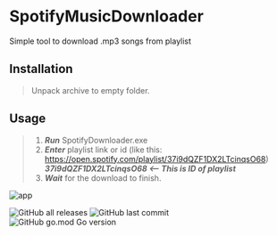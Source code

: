 # SpotifyMusicDownloader
Simple tool to download .mp3 songs from playlist 
## Installation
> Unpack archive to empty folder.
## Usage
> 1. ***Run*** SpotifyDownloader.exe
> 2. ***Enter*** playlist link or id (like this: https://open.spotify.com/playlist/37i9dQZF1DX2LTcinqsO68)<br>
***37i9dQZF1DX2LTcinqsO68 <-- This is ID of playlist***
> 3. ***Wait*** for the download to finish.

![app](https://user-images.githubusercontent.com/74421236/161390545-3ada0250-a3d6-4c67-bf3c-667ff1621528.gif)

![GitHub all releases](https://img.shields.io/github/downloads/KXRXH/SpotifyMusicDownloader/total)
![GitHub last commit](https://img.shields.io/github/last-commit/KXRXH/SpotifyMusicDownloader)
<br>
![GitHub go.mod Go version](https://img.shields.io/github/go-mod/go-version/KXRXH/SpotifyMusicDownloader)
